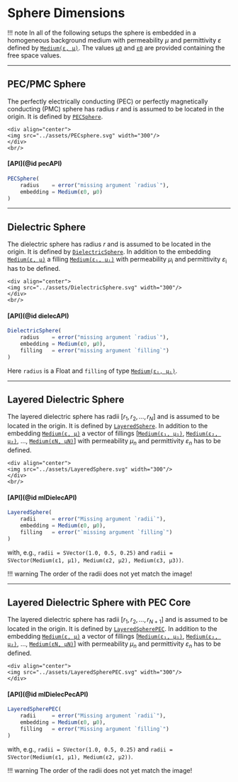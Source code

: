 
# Sphere Dimensions

!!! note
    In all of the following setups the sphere is embedded in a homogeneous background medium with permeability $\mu$ and permittivity $\varepsilon$ defined by [`Medium(ε, μ)`](@ref). The values [`μ0`](@ref) and [`ε0`](@ref)  are provided containing the free space values.


---
## PEC/PMC Sphere

The perfectly electrically conducting (PEC) or perfectly magnetically conducting (PMC) sphere has radius $r$ and is assumed to be located in the origin. It is defined by [`PECSphere`](@ref).
```@raw html
<div align="center">
<img src="../assets/PECsphere.svg" width="300"/>
</div>
<br/>
```

#### [API](@id pecAPI)

```julia
PECSphere(
    radius    = error("missing argument `radius`"), 
    embedding = Medium(ε0, μ0)
)
```

---
## Dielectric Sphere

The dielectric sphere has radius $r$ and is assumed to be located in the origin. It is defined by [`DielectricSphere`](@ref). In addition to the embedding [`Medium(ε, μ)`](@ref) a filling [`Medium(εᵢ, μᵢ)`](@ref) with permeability $\mu_\mathrm{i}$ and permittivity $\varepsilon_\mathrm{i}$ has to be defined. 
```@raw html
<div align="center">
<img src="../assets/DielectricSphere.svg" width="300"/>
</div>
<br/>
```

#### [API](@id dielecAPI)

```julia
DielectricSphere(
    radius    = error("missing argument `radius`"), 
    embedding = Medium(ε0, μ0), 
    filling   = error("missing argument `filling`")
)
```
Here `radius` is a Float and `filling` of type [`Medium(εᵢ, μᵢ)`](@ref).

---
## Layered Dielectric Sphere

The layered dielectric sphere has radii $[r_1, r_2, \dots, r_N]$ and is assumed to be located in the origin. It is defined by [`LayeredSphere`](@ref). In addition to the embedding [`Medium(ε, μ)`](@ref) a vector of fillings [[`Medium(ε₁, μ₁)`](@ref), [`Medium(ε₂, μ₂)`](@ref), ..., [`Medium(εN, μN)`](@ref)] with permeability $\mu_n$ and permittivity $\varepsilon_n$ has to be defined.
```@raw html
<div align="center">
<img src="../assets/LayeredSphere.svg" width="300"/>
</div>
<br/>
```

#### [API](@id mlDielecAPI)

```julia
LayeredSphere(
    radii     = error("Missing argument `radii`"), 
    embedding = Medium(ε0, μ0), 
    filling   = error("`missing argument `filling`")
)
```
with, e.g., `radii = SVector(1.0, 0.5, 0.25)` and `radii = SVector(Medium(ε1, μ1), Medium(ε2, μ2), Medium(ε3, μ3))`.

!!! warning
    The order of the radii does not yet match the image!


---
## Layered Dielectric Sphere with PEC Core

The layered dielectric sphere has radii $[r_1, r_2, \dots, r_{N+1}]$ and is assumed to be located in the origin. It is defined by [`LayeredSpherePEC`](@ref). In addition to the embedding [`Medium(ε, μ)`](@ref) a vector of fillings [[`Medium(ε₁, μ₁)`](@ref), [`Medium(ε₂, μ₂)`](@ref), ..., [`Medium(εN, μN)`](@ref)] with permeability $\mu_n$ and permittivity $\varepsilon_n$ has to be defined.
```@raw html
<div align="center">
<img src="../assets/LayeredSpherePEC.svg" width="300"/>
</div>
```

#### [API](@id mlDielecPecAPI)

```julia
LayeredSpherePEC(
    radii     = error("Missing argument `radii`"), 
    embedding = Medium(ε0, μ0), 
    filling   = error("Missing argument `filling`")
)
```
with, e.g., `radii = SVector(1.0, 0.5, 0.25)` and `radii = SVector(Medium(ε1, μ1), Medium(ε2, μ2))`.

!!! warning
    The order of the radii does not yet match the image!
